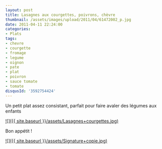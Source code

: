 ```yaml
---
layout: post
title: Lasagnes aux courgettes, poivrons, chèvre
thumbnail: /assets/images/upload/2011/04/61472002_p.jpg
date: 2011-04-11 22:24:00
categories: 
- Plats
tags: 
- chevre
- courgette
- fromage
- legume
- oignon
- pate
- plat
- poivron
- sauce tomate
- tomate
disqusId: '3592754424'
---
```


  Un petit plat assez consistant, parfait pour faire avaler des légumes aux enfants

  

[![]({{ site.baseurl }}/assets/Lasagnes+courgettes.jpg)](http://4.bp.blogspot.com/-VprbRvsE1ZE/TxiV1VT4t-I/AAAAAAAABpM/1014BCGqXcU/s1600/Lasagnes+courgettes.jpg)



Bon appétit !  
  

[![]({{ site.baseurl }}/assets/Signature+copie.jpg)](http://4.bp.blogspot.com/-2bLosyMFac4/TxhFg0sR2dI/AAAAAAAABec/Mzg1OnlXUmM/s1600/Signature+copie.jpg)

 





